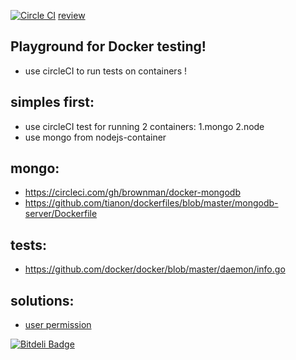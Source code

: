 [![Circle CI](https://circleci.com/gh/brownman/docker_playground.svg?style=svg)](https://circleci.com/gh/brownman/docker_playground)
[review](https://scrutinizer-ci.com/g/brownman/docker_playground/)


Playground for Docker testing!
-------------
- use circleCI to run tests on containers !

simples first:
-------
- use circleCI test for running 2 containers: 1.mongo 2.node
- use mongo from nodejs-container


mongo:
-----
- https://circleci.com/gh/brownman/docker-mongodb
- https://github.com/tianon/dockerfiles/blob/master/mongodb-server/Dockerfile


tests:
---
- https://github.com/docker/docker/blob/master/daemon/info.go

solutions:
----
- [user permission](https://registry.hub.docker.com/u/jolicode/base/dockerfile/)


[![Bitdeli Badge](https://d2weczhvl823v0.cloudfront.net/brownman/docker_playground/trend.png)](https://bitdeli.com/free "Bitdeli Badge")

